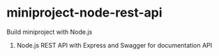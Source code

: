 # miniproject-node-rest-api
Build miniproject with Node.js
1. Node.js REST API with Express and Swagger for documentation API
